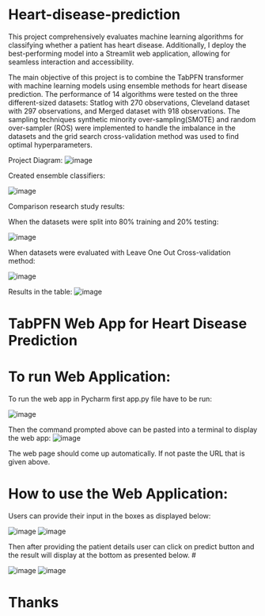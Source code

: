 # Heart-disease-prediction
This project comprehensively evaluates machine learning algorithms for classifying whether a patient has heart disease. Additionally, I deploy the best-performing model into a Streamlit web application, allowing for seamless interaction and accessibility.

The main objective of this project is to combine the TabPFN transformer with machine learning models using ensemble methods for heart disease prediction. The performance of 14 algorithms were tested on the three different-sized datasets: Statlog with 270 observations, Cleveland dataset with 297 observations, and Merged dataset with 918 observations. The sampling techniques synthetic minority over-sampling(SMOTE) and random over-sampler (ROS) were implemented to handle the imbalance in the datasets and the grid search cross-validation method was used to find optimal hyperparameters.

Project Diagram: 
![image](https://github.com/PatrykMprojects/Heart-disease-prediction-/assets/78304814/5957ecaf-df31-47f3-9566-8cfd1f72c253)

Created ensemble classifiers:

![image](https://github.com/PatrykMprojects/Heart-disease-prediction-/assets/78304814/bdb0ecfa-5f1a-4698-bfd8-97f02b5f6638)


Comparison research study results: 

When the datasets were split into 80% training and 20% testing: 

![image](https://github.com/PatrykMprojects/Heart-disease-prediction-/assets/78304814/2ef21d06-a554-4ed2-9b24-1d516c8ee93d)

When datasets were evaluated with Leave One Out Cross-validation method:

![image](https://github.com/PatrykMprojects/Heart-disease-prediction-/assets/78304814/21b0cafa-a00b-43cd-b4f7-fb44f6f9a730)

Results in the table: 
![image](https://github.com/PatrykMprojects/Heart-disease-prediction-/assets/78304814/9be81d80-198a-436c-9475-b4617486135e)
# TabPFN Web App for Heart Disease Prediction
# To run Web Application: 
To run the web app in Pycharm first app.py file have to be run:

![image](https://github.com/PatrykMprojects/Heart-disease-prediction-/assets/78304814/db45b586-89c6-46a5-a9ab-842b3136635e)

Then the command prompted above can be pasted into a terminal to display the web app: 
![image](https://github.com/PatrykMprojects/Heart-disease-prediction-/assets/78304814/df898991-80c0-474c-bca1-62f841e78eb5)

The web page should come up automatically. If not paste the URL that is given above. 

# How to use the Web Application: 
Users can provide their input in the boxes as displayed below: 

![image](https://github.com/PatrykMprojects/Heart-disease-prediction-/assets/78304814/cd26a6e4-6cd6-4f4b-9f85-dbecb9cfe681)
![image](https://github.com/PatrykMprojects/Heart-disease-prediction-/assets/78304814/3900936d-c433-412f-8d4b-bc7cc2a91c06)

Then after providing the patient details user can click on predict button and the result will display at the bottom as presented below. #

![image](https://github.com/PatrykMprojects/Heart-disease-prediction-/assets/78304814/9b4dfb0e-0a01-4eb4-a966-42e1257b93b1)
![image](https://github.com/PatrykMprojects/Heart-disease-prediction-/assets/78304814/992f7f4f-31f5-4499-b0ac-663364d7e9dd)

# Thanks 






